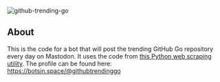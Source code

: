 ![github-trending-go](https://github.com/Kyter-com/github-trending-go/assets/38516489/c98cf5ad-2455-41de-bca6-a89e9e7df7d0)

## About

This is the code for a bot that will post the trending GitHub Go repository every day on Mastodon.
It uses the code from [this Python web scraping utility](https://github.com/Kyter-com/github-trending-scraper#readme).
The profile can be found here: https://botsin.space/@githubtrendinggo
